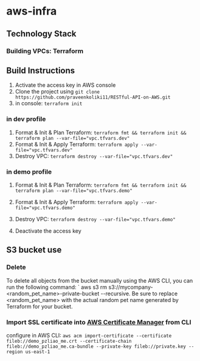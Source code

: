 # aws-infra

## Technology Stack
### Building VPCs: Terraform

## Build Instructions

1. Activate the access key in AWS console
2. Clone the project using ` git clone https://github.com/praveenkoliki11/RESTful-API-on-AWS.git `
3. in console: ` terraform init `
### in dev profile
   1. Format & Init & Plan Terraform: ` terraform fmt && terraform init && terraform plan --var-file="vpc.tfvars.dev" `
   2. Format & Init & Apply Terraform: ` terraform apply --var-file="vpc.tfvars.dev" `
   3. Destroy VPC: ` terraform destroy --var-file="vpc.tfvars.dev" `
### in demo profile
   1. Format & Init & Plan Terraform: ` terraform fmt && terraform init && terraform plan --var-file="vpc.tfvars.demo" `
   2. Format & Init & Apply Terraform: ` terraform apply --var-file="vpc.tfvars.demo" `
   3. Destroy VPC: ` terraform destroy --var-file="vpc.tfvars.demo" `

4. Deactivate the access key

## S3 bucket use
### Delete
To delete all objects from the bucket manually using the AWS CLI, you can run the following command: ` aws s3 rm s3://mycompany-<random_pet_name>-private-bucket --recursive. Be sure to replace <random_pet_name> with the actual random pet name generated by Terraform for your bucket. 

### Import SSL certificate into [AWS Certificate Manager](https://aws.amazon.com/certificate-manager/) from CLI

configure in AWS CLI: `aws acm import-certificate --certificate fileb://demo_pzliao_me.crt --certificate-chain fileb://demo_pzliao_me.ca-bundle --private-key fileb://private.key --region us-east-1`


